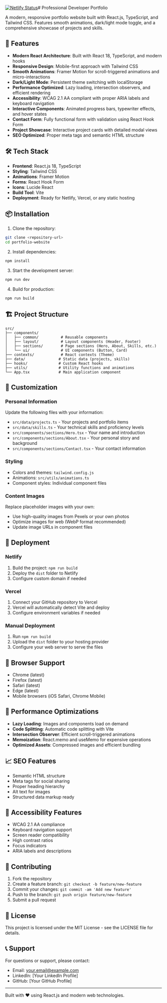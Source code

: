 [![Netlify Status](https://api.netlify.com/api/v1/badges/933652a4-6e87-4660-9780-f819d1a29620/deploy-status)](https://app.netlify.com/projects/harish14portfolio/deploys)# Professional Developer Portfolio

A modern, responsive portfolio website built with React.js, TypeScript, and Tailwind CSS. Features smooth animations, dark/light mode toggle, and a comprehensive showcase of projects and skills.

## 🚀 Features

- **Modern React Architecture**: Built with React 18, TypeScript, and modern hooks
- **Responsive Design**: Mobile-first approach with Tailwind CSS
- **Smooth Animations**: Framer Motion for scroll-triggered animations and micro-interactions
- **Dark/Light Mode**: Persistent theme switching with localStorage
- **Performance Optimized**: Lazy loading, intersection observers, and efficient rendering
- **Accessibility**: WCAG 2.1 AA compliant with proper ARIA labels and keyboard navigation
- **Interactive Components**: Animated progress bars, typewriter effects, and hover states
- **Contact Form**: Fully functional form with validation using React Hook Form
- **Project Showcase**: Interactive project cards with detailed modal views
- **SEO Optimized**: Proper meta tags and semantic HTML structure

## 🛠️ Tech Stack

- **Frontend**: React.js 18, TypeScript
- **Styling**: Tailwind CSS
- **Animations**: Framer Motion
- **Forms**: React Hook Form
- **Icons**: Lucide React
- **Build Tool**: Vite
- **Deployment**: Ready for Netlify, Vercel, or any static hosting

## 📦 Installation

1. Clone the repository:
```bash
git clone <repository-url>
cd portfolio-website
```

2. Install dependencies:
```bash
npm install
```

3. Start the development server:
```bash
npm run dev
```

4. Build for production:
```bash
npm run build
```

## 🏗️ Project Structure

```
src/
├── components/
│   ├── common/          # Reusable components
│   ├── layout/          # Layout components (Header, Footer)
│   ├── sections/        # Page sections (Hero, About, Skills, etc.)
│   └── ui/              # UI components (Button, Card)
├── contexts/            # React contexts (Theme)
├── data/               # Static data (projects, skills)
├── hooks/              # Custom React hooks
├── utils/              # Utility functions and animations
└── App.tsx             # Main application component
```

## 🎨 Customization

### Personal Information
Update the following files with your information:
- `src/data/projects.ts` - Your projects and portfolio items
- `src/data/skills.ts` - Your technical skills and proficiency levels
- `src/components/sections/Hero.tsx` - Your name and introduction
- `src/components/sections/About.tsx` - Your personal story and background
- `src/components/sections/Contact.tsx` - Your contact information

### Styling
- Colors and themes: `tailwind.config.js`
- Animations: `src/utils/animations.ts`
- Component styles: Individual component files

### Content Images
Replace placeholder images with your own:
- Use high-quality images from Pexels or your own photos
- Optimize images for web (WebP format recommended)
- Update image URLs in component files

## 🚀 Deployment

### Netlify
1. Build the project: `npm run build`
2. Deploy the `dist` folder to Netlify
3. Configure custom domain if needed

### Vercel
1. Connect your GitHub repository to Vercel
2. Vercel will automatically detect Vite and deploy
3. Configure environment variables if needed

### Manual Deployment
1. Run `npm run build`
2. Upload the `dist` folder to your hosting provider
3. Configure your web server to serve the files

## 📱 Browser Support

- Chrome (latest)
- Firefox (latest)
- Safari (latest)
- Edge (latest)
- Mobile browsers (iOS Safari, Chrome Mobile)

## 🔧 Performance Optimizations

- **Lazy Loading**: Images and components load on demand
- **Code Splitting**: Automatic code splitting with Vite
- **Intersection Observer**: Efficient scroll-triggered animations
- **Memoization**: React.memo and useMemo for expensive operations
- **Optimized Assets**: Compressed images and efficient bundling

## 📈 SEO Features

- Semantic HTML structure
- Meta tags for social sharing
- Proper heading hierarchy
- Alt text for images
- Structured data markup ready

## 🎯 Accessibility Features

- WCAG 2.1 AA compliance
- Keyboard navigation support
- Screen reader compatibility
- High contrast ratios
- Focus indicators
- ARIA labels and descriptions

## 🤝 Contributing

1. Fork the repository
2. Create a feature branch: `git checkout -b feature/new-feature`
3. Commit your changes: `git commit -am 'Add new feature'`
4. Push to the branch: `git push origin feature/new-feature`
5. Submit a pull request

## 📄 License

This project is licensed under the MIT License - see the LICENSE file for details.

## 📞 Support

For questions or support, please contact:
- Email: your.email@example.com
- LinkedIn: [Your LinkedIn Profile]
- GitHub: [Your GitHub Profile]

---

Built with ❤️ using React.js and modern web technologies.